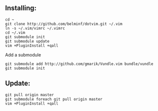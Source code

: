 Installing:
-----------
```
cd ~
git clone http://github.com/belminf/dotvim.git ~/.vim
ln -s ~/.vim/vimrc ~/.vimrc
cd ~/.vim
git submodule init
git submodule update
vim +PluginInstall +qall
```

Add a submodule

```
git submodule add http://github.com/gmarik/Vundle.vim bundle/vundle
git submodule init
```

Update:
-------
```
git pull origin master
git submodule foreach git pull origin master
vim +PluginInstall +qall
```
